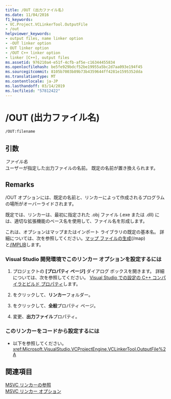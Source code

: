 ```yaml
---
title: /OUT (出力ファイル名)
ms.date: 11/04/2016
f1_keywords:
- VC.Project.VCLinkerTool.OutputFile
- /out
helpviewer_keywords:
- output files, name linker option
- -OUT linker option
- OUT linker option
- /OUT C++ linker option
- linker [C++], output files
ms.assetid: 976210a4-e51f-4cfb-af5e-c16344455834
ms.openlocfilehash: be5fe929bdcf52be19955a5bc2d7aa093e194f45
ms.sourcegitcommit: 8105b7003b89b73b4359644ff4281e1595352dda
ms.translationtype: MT
ms.contentlocale: ja-JP
ms.lasthandoff: 03/14/2019
ms.locfileid: "57812422"
---
```

# <a name="out-output-file-name"></a>/OUT (出力ファイル名)

```
/OUT:filename
```

## <a name="arguments"></a>引数

*ファイル名*<br/>
ユーザーが指定した出力ファイルの名前。 既定の名前が置き換えられます。

## <a name="remarks"></a>Remarks

/OUT オプションには、既定の名前と、リンカーによって作成されるプログラムの場所がオーバーライドされます。

既定では、リンカーは、最初に指定された .obj ファイル (.exe または .dll) には、適切な拡張機能のベース名を使用して、ファイル名を形成します。

これは、オプションはマップまたはインポート ライブラリの既定の基本名。 詳細については、次を参照してください。[マップ ファイルの生成](map-generate-mapfile.md)(/map) と[/IMPLIB](implib-name-import-library.md)します。

### <a name="to-set-this-linker-option-in-the-visual-studio-development-environment"></a>Visual Studio 開発環境でこのリンカー オプションを設定するには

1. プロジェクトの **[プロパティ ページ]** ダイアログ ボックスを開きます。 詳細については、次を参照してください。 [Visual Studio での設定の C++ コンパイラとビルド プロパティ](../working-with-project-properties.md)します。

1. をクリックして、**リンカー**フォルダー。

1. をクリックして、**全般**プロパティ ページ。

1. 変更、**出力ファイル**プロパティ。

### <a name="to-set-this-linker-option-programmatically"></a>このリンカーをコードから設定するには

- 以下を参照してください。<xref:Microsoft.VisualStudio.VCProjectEngine.VCLinkerTool.OutputFile%2A>

## <a name="see-also"></a>関連項目

[MSVC リンカーの参照](linking.md)<br/>
[MSVC リンカー オプション](linker-options.md)
